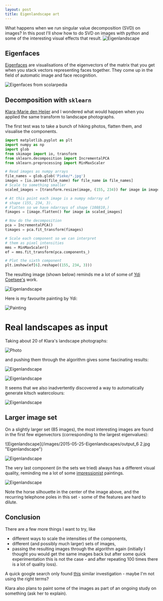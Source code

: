 ```yaml
---
layout: post
title: Eigenlandscape art
---
```


What happens when we run singular value decomposition (SVD) on images?
In this post I'll show how to do SVD on images with python and
some of the interesting visual effects that result.
![Eigenlandscape](/images/2015-05-25-Eigenlandscapes/output_25.jpg "Eigenlandscape")

## Eigenfaces
[Eigenfaces](http://en.wikipedia.org/wiki/Eigenface)
are visualisations of the eigenvectors of the
matrix that you get when you stack vectors representing 
faces together. They come up in the field of
automatic image and face recognition.

![Eigenfaces from scolarpedia](http://www.scholarpedia.org/w/images/thumb/6/65/Eigenfaces.jpg/250px-Eigenfaces.jpg "http://www.scholarpedia.org/article/Eigenfaces")

## Decomposition with `sklearn`
[Klara-Marie den Heijer](http://www.klaramariedenheijer.com)
and I wondered what would happen
when you applied the same transform to landscape photographs.

The first test was to take a bunch of hiking photos,
flatten them, and visualise the components.

```python
import matplotlib.pyplot as plt
import numpy as np
import glob
from skimage import io, transform
from sklearn.decomposition import IncrementalPCA
from sklearn.preprocessing import MinMaxScaler

# Read images as numpy arrays
file_names = glob.glob('Pieke/*.jpg')
images = [io.imread(file_name) for file_name in file_names]
# Scale to something smaller
scaled_images = [transform.resize(image, (155, 234)) for image in images]

# At this point each image is a numpy ndarray of 
# shape (155, 234, 3).
# Flatten so we have ndarrays of shape (108810,)
fimages = [image.flatten() for image in scaled_images]

# Now do the decomposition
pca = IncrementalPCA()
timages = pca.fit_transform(fimages)

# Scale each component so we can interpret 
# them as pixel intensities
mms = MinMaxScaler()
ef = mms.fit_transform(pca.components_)

# Plot the sixth component
plt.imshow(ef[6].reshape((155, 234, 3)))
```

The resulting image (shown below) reminds me a lot of some of 
[Ydi Coetsee's](http://www.ydicoetsee.com/) work.

![Eigenlandscape](/images/2015-05-25-Eigenlandscapes/output_6.jpg "Eigenlandscape")

Here is my favourite painting by Ydi:

![Painting](/images/2015-05-25-Eigenlandscapes/IMGP0539.jpg "Painting")

# Real landscapes as input
Taking about 20 of Klara's landscape photographs:

![Photo](/images/2015-05-25-Eigenlandscapes/IMG_9185.jpg "Photo")

and pushing them through 
the algorithm gives some fascinating results:

![Eigenlandscape](/images/2015-05-25-Eigenlandscapes/output_7.jpg "Eigenlandscape")

![Eigenlandscape](/images/2015-05-25-Eigenlandscapes/output_10.jpg "Eigenlandscape")

It seems that we also inadvertently discovered a way to 
automatically generate kitsch watercolours:

![Eigenlandscape](/images/2015-05-25-Eigenlandscapes/output_29.jpg "Eigenlandscape")

## Larger image set
On a slightly larger set (85 images), the most interesting images
are found in the first few eigenvectors (corresponding to the
largest eigenvalues):

![Eigenlandscape](/images/2015-05-25-Eigenlandscapes/output_6 2.jpg "Eigenlandscape")

![Eigenlandscape](/images/2015-05-25-Eigenlandscapes/output_9.jpg "Eigenlandscape")

The very last component (in the sets we tried)
always has a different visual quality,
reminding me a lot of some 
[impressionist](http://en.wikipedia.org/wiki/Houses_of_Parliament_series_(Monet)) paintings.

![Eigenlandscape](/images/2015-05-25-Eigenlandscapes/output_85.jpg "Eigenlandscape")

Note the horse silhouette in the center of the image above, and the
recurring telephone poles in this set - some of the
features are hard to dilute.

## Conclusion
There are a few more things I want to try, like 

- different ways to scale the intensities of the components,
- different (and possibly much larger) sets of images,
- passing the resulting images through the algorithm again (initially
 I thought you would get the same images back but after some quick
 experimentation this is not the case - and after repeating 100 times
 there is a lot of quality loss).

A quick google search only found [this](http://www.cs.colostate.edu/~idfah/main/publications/art) similar investigation - maybe I'm not using
the right terms?

Klara also plans to paint some of the images as part of
an ongoing study on something (ask her to explain).
